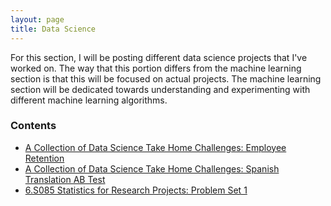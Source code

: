 ```yaml
---
layout: page
title: Data Science
---
```


For this section, I will be posting different data science projects that I've worked on. The way that this portion differs from the machine learning section is that this will be focused on actual projects. The machine learning section will be dedicated towards understanding and experimenting with different machine learning algorithms.


### Contents

* [A Collection of Data Science Take Home Challenges: Employee Retention](https://jonathanjohann.github.io/Research/2016/12/29/EmployeeRetention/)
* [A Collection of Data Science Take Home Challenges: Spanish Translation AB Test](https://jonathanjohann.github.io/Research/2016/12/29/Spanish-Translation-AB-Test/)
* [6.S085 Statistics for Research Projects: Problem Set 1](https://jonathanjohann.github.io/Research/2016/12/30/Statistics-for-Research-Projects-Problem-Set-1/)

